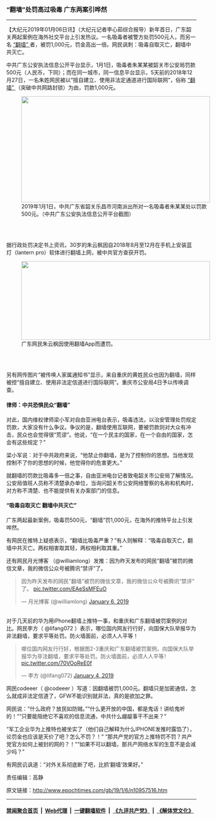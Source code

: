 ### “翻墙”处罚高过吸毒 广东两案引哗然
------------------------

<p>
 【大纪元2019年01月06日讯】（大纪元记者李心茹综合报导）新年首日，广东韶关两起案例在海外社交平台上引发热议。一名吸毒者被警方处罚500元人，而另一名
 <a href="http://www.epochtimes.com/gb/tag/%E2%80%9C%E7%BF%BB%E5%A2%99%E2%80%9D.html">
  “翻墙”
 </a>
 者，被罚1,000元，罚金高出一倍。网民讽刺：吸毒自取灭亡，翻墙中共灭亡。
</p>
<p>
 中共广东公安执法信息公开平台显示，1月1日，吸毒者朱某某被韶关市公安局罚款500元（人民币，下同）；而在同一城市，同一信息平台显示，5天前的2018年12月27日，一名朱姓网民被以“擅自建立、使用非法定通道进行国际联网”，俗称
 <a href="http://www.epochtimes.com/gb/tag/%E2%80%9C%E7%BF%BB%E5%A2%99%E2%80%9D.html">
  “翻墙”
 </a>
 （突破中共网路封锁）为由，罚款1,000元。
</p>
<figure class="wp-caption aligncenter" id="attachment_10957646" style="width: 500px">
 <a href="http://i.epochtimes.com/assets/uploads/2019/01/2-6.jpg">
  <img alt="" class="wp-image-10957646" height="281" src="http://i.epochtimes.com/assets/uploads/2019/01/2-6-600x338.jpg" width="500"/>
 </a>
 <br/><figcaption class="wp-caption-text">
  2019年1月1日，中共广东省韶关乐昌市河南派出所对一名吸毒者朱某某处以罚款500元。（中共广东公安执法信息公开平台截图）
 </figcaption><br/>
</figure><br/>
<p>
 据行政处罚决定书上资讯，30岁的朱云枫因自2018年8月至12月在手机上安装蓝灯（lantern pro）软体进行翻墙上网，被中共官方查获开罚。
</p>
<figure class="wp-caption aligncenter" id="attachment_10957638" style="width: 500px">
 <a href="http://i.epochtimes.com/assets/uploads/2019/01/2.png">
  <img alt="" class="wp-image-10957638" height="208" src="http://i.epochtimes.com/assets/uploads/2019/01/2-600x250.png" width="500"/>
 </a>
 <br/><figcaption class="wp-caption-text">
  广东网民朱云枫因使用翻墙App而遭罚。
 </figcaption><br/>
</figure><br/>
<p>
 另有网传图片“被传唤人家属通知书”显示，来自重庆的黄姓民众也因为翻墙，同样被控“擅自建立、使用非法定信道进行国际联网”。重庆市公安局4日予以传唤调查。
</p>
<h4>
 律师：中共恐惧民众“翻墙”
</h4>
<p>
 对此，国内维权律师梁小军对自由亚洲电台表示，吸毒违法，以治安管理处罚规定罚款，大家没有什么争议。争议的是，翻墙使用互联网，要被罚款则对大众有冲击，民众也会觉得很“荒谬”。他说，“在一个民主的国家，在一个自由的国家，怎会有这些规定？”
</p>
<p>
 梁小军说︰对于中共政府来说，“他禁止你翻墙，是为了控制你的思想。当他发现控制不了你的思想的时候，他觉得你的危害更大。”
</p>
<p>
 就翻墙的罚款比吸毒多一倍之事，自由亚洲电台记者致电韶关市公安局了解情况。公安局值班人员称不清楚承办单位，当询问韶关市公安网络警察的名称和机构时，对方称不清楚、也不能提供有关办案部门的信息。
</p>
<h4>
 “吸毒自取灭亡 翻墙中共灭亡”
</h4>
<p>
 广东两起最新案例，吸毒罚500元，“翻墙”罚1,000元，在海外的推特平台上引发哗然。
</p>
<p>
 有网民在推特上疑惑表示，“翻墙比吸毒严重？”有人则解释：“吸毒自取灭亡，翻墙中共灭亡。两权相害取其轻，两权相利取其重。”
</p>
<p>
 还有网民月光博客‏ （@williamlong）发推：因为昨天发布的网民“翻墙”被罚的微信文章，我的微信公众号被腾讯“禁评”了。
</p>
<blockquote class="twitter-tweet" data-lang="en">
 <p dir="ltr" lang="zh">
  因为昨天发布的网民”翻墙”被罚的微信文章，我的微信公众号被腾讯“禁评”了。
  <a href="https://t.co/EAeSsMFEuO">
   pic.twitter.com/EAeSsMFEuO
  </a>
 </p>
 <p>
  — 月光博客 (@williamlong)
  <a href="https://twitter.com/williamlong/status/1081760693349638144?ref_src=twsrc%5Etfw">
   January 6, 2019
  </a>
 </p>
</blockquote>
<p>
 <br/>
 对于几天前的华为用iPhone翻墙上推特一事，和重庆和广东翻墙被罚案例的对比。网民李方‏（ @lifang072 ）表示，哪位国内网友行行好，向国保大队举报华为非法翻墙，要求平等处罚。防火墙面前，必须人人平等！
</p>
<blockquote class="twitter-tweet" data-lang="en">
 <p dir="ltr" lang="zh">
  哪位国内网友行行好，根据图2-3重庆和广东翻墙被罚案例，向国保大队举报华为非法翻墙，要求平等处罚。防火墙面前，必须人人平等！
  <a href="https://t.co/70VOoReE0f">
   pic.twitter.com/70VOoReE0f
  </a>
 </p>
 <p>
  — 李方 (@lifang072)
  <a href="https://twitter.com/lifang072/status/1081226385312702468?ref_src=twsrc%5Etfw">
   January 4, 2019
  </a>
 </p>
</blockquote>
<p>
</p>
<p>
 网民codeeer‏（ @codeeer ）写道：因翻墙被罚1,000元。翻墙只是加密通信，怎么就成非法定信道了，GFW不能识别就非法，真的是欲加之罪。
</p>
<p>
 网民说：“什么政府？放民如防贼。”“什么更开放的中国，都是鬼话！讲给鬼听的！”“只要能阻绝它不喜欢的信息流通，中共什么龌龊事干不出来？”
</p>
<p>
 “军工企业华为上推特也被坐实了（他们自己解释为什么IPHONE发推时露馅了），论罚金也应该是天价了吧？怎么不罚？！” “那共产党的官方上推特罚不罚？共产党官方如何上被封的网的？！”“如果不可以翻墙，那共产网络水军的生意不是会减少吗？”
</p>
<p>
 有网民讥讽道：“对外关系彻底断了吧，比抓‘翻墙’效果好。”
</p>
<p>
 责任编辑：高静
</p>

原文链接：http://www.epochtimes.com/gb/19/1/6/n10957516.htm


------------------------
#### [禁闻聚合首页](https://github.com/gfw-breaker/banned-news/blob/master/README.md) &nbsp;|&nbsp; [Web代理](https://github.com/gfw-breaker/open-proxy/blob/master/README.md) &nbsp;|&nbsp; [一键翻墙软件](https://github.com/gfw-breaker/nogfw/blob/master/README.md) &nbsp;|&nbsp; [《九评共产党》](https://github.com/gfw-breaker/9ping.md/blob/master/README.md#九评之一评共产党是什么) &nbsp;|&nbsp; [《解体党文化》](https://github.com/gfw-breaker/jtdwh.md/blob/master/README.md#绪论)